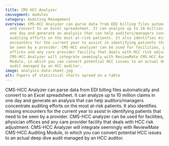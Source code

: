 ```yaml
---
title: CMS HCC Analyzer
cmssegment: modules
category: Auditing Management
overview: CMS-HCC Analyzer can parse data from EDI billing files automatically
  and convert to an Excel spreadsheet. It can analyze up to 10 million claims in
  one day and generate an analysis that can help auditors/managers concentrate
  auditing efforts on the most at-risk patients. It also identifies missing
  encounters for the current year to assist in identifying patients that need to
  be seen by a provider. CMS-HCC analyzer can be used for facilities, physician
  offices and any care provider facility that deals with HCC risk adjustment.
  CMS-HCC Analyzer will integrate seemingly with ReviewMate CMS-HCC Auditing
  Module, in which you can convert potential HCC issues to an actual deep dive
  audit managed by an HCC auditor.
image: analysis-data-sheet.jpg
alt: Papers of statistical charts spread on a table
---
```

CMS-HCC Analyzer can parse data from EDI billing files automatically and convert to an Excel spreadsheet. It can analyze up to 10 million claims in one day and generate an analysis that can help auditors/managers concentrate auditing efforts on the most at-risk patients. It also identifies missing encounters for the current year to assist in identifying patients that need to be seen by a provider. CMS-HCC analyzer can be used for facilities, physician offices and any care provider facility that deals with HCC risk adjustment. CMS-HCC Analyzer will integrate seemingly with ReviewMate CMS-HCC Auditing Module, in which you can convert potential HCC issues to an actual deep dive audit managed by an HCC auditor.

